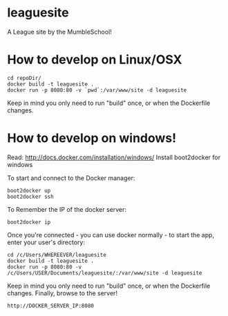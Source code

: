 leaguesite
==========

A League site by the MumbleSchool!

How to develop on Linux/OSX
=======
    cd repoDir/
    docker build -t leaguesite .
    docker run -p 8080:80 -v `pwd`:/var/www/site -d leaguesite

Keep in mind you only need to run "build" once, or when the Dockerfile changes.

How to develop on windows!
=======
Read: http://docs.docker.com/installation/windows/
Install boot2docker for windows

To start and connect to the Docker manager:

    boot2docker up
    boot2docker ssh

To Remember the IP of the docker server:

    boot2docker ip

Once you're connected - you can use docker normally - to start the app, enter your user's directory:

    cd /c/Users/WHEREEVER/leaguesite
    docker build -t leaguesite .
    docker run -p 8080:80 -v /c/Users/USER/Documents/leaguesite/:/var/www/site -d leaguesite

Keep in mind you only need to run "build" once, or when the Dockerfile changes.
Finally, browse to the server!

    http://DOCKER_SERVER_IP:8080